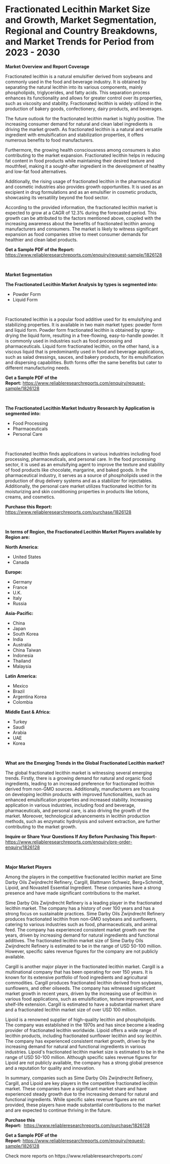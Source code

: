 <p><h1>Fractionated Lecithin Market Size and Growth, Market Segmentation, Regional and Country Breakdowns, and Market Trends for Period from 2023 -  2030</h1></p><p><strong>Market Overview and Report Coverage</strong></p>
<p><p>Fractionated lecithin is a natural emulsifier derived from soybeans and commonly used in the food and beverage industry. It is obtained by separating the natural lecithin into its various components, mainly phospholipids, triglycerides, and fatty acids. This separation process enhances its functionality and allows for greater control over its properties, such as viscosity and stability. Fractionated lecithin is widely utilized in the production of bakery goods, confectionery, dairy products, and beverages.</p><p>The future outlook for the fractionated lecithin market is highly positive. The increasing consumer demand for natural and clean label ingredients is driving the market growth. As fractionated lecithin is a natural and versatile ingredient with emulsification and stabilization properties, it offers numerous benefits to food manufacturers.</p><p>Furthermore, the growing health consciousness among consumers is also contributing to the market expansion. Fractionated lecithin helps in reducing fat content in food products while maintaining their desired texture and mouthfeel, making it a sought-after ingredient in the development of healthy and low-fat food alternatives.</p><p>Additionally, the rising usage of fractionated lecithin in the pharmaceutical and cosmetic industries also provides growth opportunities. It is used as an excipient in drug formulations and as an emulsifier in cosmetic products, showcasing its versatility beyond the food sector.</p><p>According to the provided information, the fractionated lecithin market is expected to grow at a CAGR of 12.3% during the forecasted period. This growth can be attributed to the factors mentioned above, coupled with the increasing awareness about the benefits of fractionated lecithin among manufacturers and consumers. The market is likely to witness significant expansion as food companies strive to meet consumer demands for healthier and clean label products.</p></p>
<p><strong>Get a Sample PDF of the Report:</strong> <a href="https://www.reliableresearchreports.com/enquiry/request-sample/1826128">https://www.reliableresearchreports.com/enquiry/request-sample/1826128</a></p>
<p>&nbsp;</p>
<p><strong>Market Segmentation</strong></p>
<p><strong>The Fractionated Lecithin Market Analysis by types is segmented into:</strong></p>
<p><ul><li>Powder Form</li><li>Liquid Form</li></ul></p>
<p>&nbsp;</p>
<p><p>Fractionated lecithin is a popular food additive used for its emulsifying and stabilizing properties. It is available in two main market types: powder form and liquid form. Powder form fractionated lecithin is obtained by spray-drying the liquid form, resulting in a free-flowing, easy-to-handle powder. It is commonly used in industries such as food processing and pharmaceuticals. Liquid form fractionated lecithin, on the other hand, is a viscous liquid that is predominantly used in food and beverage applications, such as salad dressings, sauces, and bakery products, for its emulsification and dispersing capabilities. Both forms offer the same benefits but cater to different manufacturing needs.</p></p>
<p><strong>Get a Sample PDF of the Report:</strong>&nbsp;<a href="https://www.reliableresearchreports.com/enquiry/request-sample/1826128">https://www.reliableresearchreports.com/enquiry/request-sample/1826128</a></p>
<p>&nbsp;</p>
<p><strong>The Fractionated Lecithin Market Industry Research by Application is segmented into:</strong></p>
<p><ul><li>Food Processing</li><li>Pharmaceuticals</li><li>Personal Care</li></ul></p>
<p>&nbsp;</p>
<p><p>Fractionated lecithin finds applications in various industries including food processing, pharmaceuticals, and personal care. In the food processing sector, it is used as an emulsifying agent to improve the texture and stability of food products like chocolate, margarine, and baked goods. In the pharmaceutical industry, it serves as a source of phospholipids used in the production of drug delivery systems and as a stabilizer for injectables. Additionally, the personal care market utilizes fractionated lecithin for its moisturizing and skin conditioning properties in products like lotions, creams, and cosmetics.</p></p>
<p><strong>Purchase this Report:</strong>&nbsp; <a href="https://www.reliableresearchreports.com/purchase/1826128">https://www.reliableresearchreports.com/purchase/1826128</a></p>
<p>&nbsp;</p>
<p><strong>In terms of Region, the Fractionated Lecithin Market Players available by Region are:</strong></p>
<p>
    <p> <strong> North America: </strong>
        <ul>
            <li>United States</li>
            <li>Canada</li>
        </ul>
        </p> 
    <p> <strong> Europe: </strong>
        <ul>
            <li>Germany</li>
            <li>France</li>
            <li>U.K.</li>
            <li>Italy</li>
            <li>Russia</li>
        </ul>
        </p> 
    <p> <strong> Asia-Pacific: </strong>
        <ul>
            <li>China</li>
            <li>Japan</li>
            <li>South Korea</li>
            <li>India</li>
            <li>Australia</li>
            <li>China Taiwan</li>
            <li>Indonesia</li>
            <li>Thailand</li>
            <li>Malaysia</li>
        </ul>
        </p> 
    <p> <strong> Latin America: </strong>
        <ul>
            <li>Mexico</li>
            <li>Brazil</li>
            <li>Argentina Korea</li>
            <li>Colombia</li>
        </ul>
        </p> 
    <p> <strong> Middle East & Africa: </strong>
        <ul>
            <li>Turkey</li>
            <li>Saudi</li>
            <li>Arabia</li>
            <li>UAE</li>
            <li>Korea</li>
        </ul>
    </p>
    </p>
<p>&nbsp;</p>
<p><strong>What are the Emerging Trends in the Global Fractionated Lecithin market?</strong></p>
<p><p>The global fractionated lecithin market is witnessing several emerging trends. Firstly, there is a growing demand for natural and organic food ingredients, leading to an increased preference for fractionated lecithin derived from non-GMO sources. Additionally, manufacturers are focusing on developing lecithin products with improved functionalities, such as enhanced emulsification properties and increased stability. Increasing application in various industries, including food and beverage, pharmaceuticals, and personal care, is also driving the growth of the market. Moreover, technological advancements in lecithin production methods, such as enzymatic hydrolysis and solvent extraction, are further contributing to the market growth.</p></p>
<p><strong>Inquire or Share Your Questions If Any Before Purchasing This Report</strong>- <a href="https://www.reliableresearchreports.com/enquiry/pre-order-enquiry/1826128">https://www.reliableresearchreports.com/enquiry/pre-order-enquiry/1826128</a></p>
<p>&nbsp;</p>
<p><strong>Major Market Players</strong></p>
<p><p>Among the players in the competitive fractionated lecithin market are Sime Darby Oils Zwijndrecht Refinery, Cargill, Blattmann Schweiz, Berg+Schmidt, Lipoid, and Novastell Essential Ingredient. These companies have a strong presence and have made significant contributions to the market.</p><p>Sime Darby Oils Zwijndrecht Refinery is a leading player in the fractionated lecithin market. The company has a history of over 100 years and has a strong focus on sustainable practices. Sime Darby Oils Zwijndrecht Refinery produces fractionated lecithin from non-GMO soybeans and sunflowers, catering to various industries such as food, pharmaceuticals, and animal feed. The company has experienced consistent market growth over the years, driven by increasing demand for natural ingredients and functional additives. The fractionated lecithin market size of Sime Darby Oils Zwijndrecht Refinery is estimated to be in the range of USD 50-100 million. However, specific sales revenue figures for the company are not publicly available.</p><p>Cargill is another major player in the fractionated lecithin market. Cargill is a multinational company that has been operating for over 150 years. It is known for its extensive portfolio of food ingredients and agricultural commodities. Cargill produces fractionated lecithin derived from soybeans, sunflowers, and other oilseeds. The company has witnessed significant market growth in recent years, driven by the increasing use of lecithin in various food applications, such as emulsification, texture improvement, and shelf-life extension. Cargill is estimated to have a substantial market share and a fractionated lecithin market size of over USD 100 million.</p><p>Lipoid is a renowned supplier of high-quality lecithin and phospholipids. The company was established in the 1970s and has since become a leading provider of fractionated lecithin worldwide. Lipoid offers a wide range of lecithin products, including fractionated sunflower lecithin and soy lecithin. The company has experienced consistent market growth, driven by the increasing demand for natural and functional ingredients in various industries. Lipoid's fractionated lecithin market size is estimated to be in the range of USD 50-100 million. Although specific sales revenue figures for Lipoid are not publicly available, the company has a strong global presence and a reputation for quality and innovation.</p><p>In summary, companies such as Sime Darby Oils Zwijndrecht Refinery, Cargill, and Lipoid are key players in the competitive fractionated lecithin market. These companies have a significant market share and have experienced steady growth due to the increasing demand for natural and functional ingredients. While specific sales revenue figures are not provided, these players have made substantial contributions to the market and are expected to continue thriving in the future.</p></p>
<p><strong>Purchase this Report:</strong>&nbsp;&nbsp;<a href="https://www.reliableresearchreports.com/purchase/1826128">https://www.reliableresearchreports.com/purchase/1826128</a></p>
<p></p>
<p><strong>Get a Sample PDF of the Report:</strong>&nbsp;<a href="https://www.reliableresearchreports.com/enquiry/request-sample/1826128">https://www.reliableresearchreports.com/enquiry/request-sample/1826128</a></p>
<p>Check more reports on https://www.reliableresearchreports.com/</p>